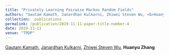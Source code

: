 ```yaml
---
title: "Privately Learning Pairwise Markov Random Fields"
authors: "Gautam Kamath, Janardhan Kulkarni, Zhiwei Steven Wu, <b>Huanyu Zhang</b>, accepted by <b>TPDP 2019</b>"
collection:  publications
permalink: /publication/2019-11-11-paper-title-number-4
date: 2019-11-11
venue: "TPDP"
---
```


[Gautam Kamath](http://www.gautamkamath.com/), [Janardhan Kulkarni](https://users.cs.duke.edu/~kulkarni/), [Zhiwei Steven Wu](https://zstevenwu.com/), **Huanyu Zhang**

